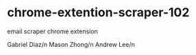 # chrome-extention-scraper-102
email scraper chrome extension

Gabriel Diaz/n
Mason Zhong/n
Andrew Lee/n
